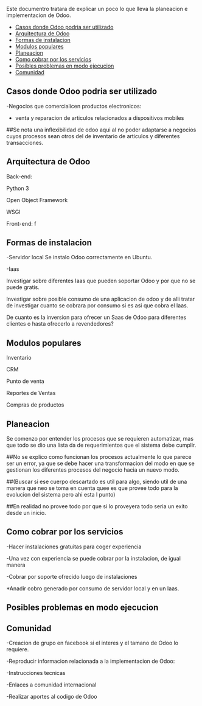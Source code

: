 Este documentro tratara de explicar un poco lo que lleva la planeacion e implementacion de Odoo. 

<!-- toc -->
- [Casos donde Odoo podria ser utilizado](#casos-donde-odoo-podria-ser-utilizado)
- [Arquitectura de Odoo](#arquitectura-de-odoo)
- [Formas de instalacion](#formas-de-instalacion)
- [Modulos populares](#modulos-populares)
- [Planeacion](#planeacion)
- [Como cobrar por los servicios](#como-cobrar-por-los-servicios)
- [Posibles problemas en modo ejecucion](#posibles-problemas-en-modo-ejecucion)
- [Comunidad](#comunidad)
<!-- tocstop -->

## Casos donde Odoo podria ser utilizado

 -Negocios que comercialicen productos electronicos:
  * venta y reparacion de articulos relacionados a dispositivos mobiles
 
##Se nota una inflexibilidad de odoo aqui al no poder adaptarse a negocios cuyos procesos sean otros del de inventario de articulos y diferentes transacciones.  

## Arquitectura de Odoo

Back-end:

Python 3

Open Object Framework

WSGI

Front-end:
f

## Formas de instalacion

-Servidor local
Se instalo Odoo correctamente en Ubuntu.

-Iaas

Investigar sobre diferentes Iaas que pueden soportar Odoo y por que no se puede gratis. 

Investigar sobre posible consumo de una aplicacion de odoo y de alli tratar de investigar cuanto se cobrara por consumo si es asi que cobra el Iaas.

De cuanto es la inversion para ofrecer un Saas de Odoo para diferentes clientes o hasta ofrecerlo a revendedores? 

## Modulos populares

Inventario

CRM

Punto de venta

Reportes de Ventas

Compras de productos

## Planeacion 

Se comenzo por entender los procesos que se requieren automatizar, mas que todo se dio una lista da de requerimientos que el sistema debe cumplir. 

##No se explico como funcionan los procesos actualmente lo que parece ser un error, ya que se debe hacer una transformacion del modo en que se gestionan los diferentes procesos del negocio hacia un nuevo modo.

##(Buscar si ese cuerpo descartado es util para algo, siendo util de una manera que neo se toma en cuenta quee es que provee todo para la evolucion del sistema pero ahi esta l punto) 

##En realidad no provee todo por que si lo proveyera todo seria un exito desde un inicio.

## Como cobrar por los servicios

-Hacer instalaciones gratuitas para coger experiencia

-Una vez con experiencia se puede cobrar por la instalacion, de igual manera

-Cobrar por soporte ofrecido luego de instalaciones

*Anadir cobro generado por consumo de servidor local y en un Iaas. 

## Posibles problemas en modo ejecucion

## Comunidad

-Creacion de grupo en facebook si el interes y el tamano de Odoo lo requiere. 

-Reproducir informacion relacionada a la implementacion de Odoo:

   -Instrucciones tecnicas
   
   -Enlaces a comunidad internacional
   
   -Realizar aportes al codigo de Odoo
   
